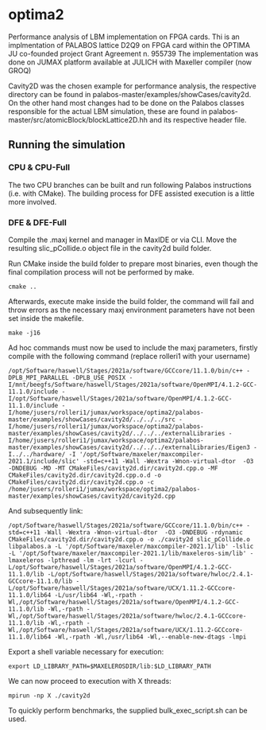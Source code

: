# optima2
Performance analysis of LBM implementation on FPGA cards.
Thi is an implmentation of PALABOS lattice D2Q9 on FPGA card within the OPTIMA JU co-founded project Grant Agreement n. 955739
The implementation was done on JUMAX platform available at JULICH with Maxeller compiler (now GROQ) 

Cavity2D was the chosen example for performance analysis, the respective directory can be found in palabos-master/examples/showCases/cavity2d.
On the other hand most changes had to be done on the Palabos classes responsible for the actual LBM simulation, these are found in palabos-master/src/atomicBlock/blockLattice2D.hh and its respective header file.

## Running the simulation
### CPU & CPU-Full
The two CPU branches can be built and run following Palabos instructions (i.e. with CMake). 
The building process for DFE assisted execution is a little more involved.
### DFE & DFE-Full
Compile the .maxj kernel and manager in MaxIDE or via CLI. Move the resulting slic_pCollide.o object file in the cavity2d build folder.

Run CMake inside the build folder to prepare most binaries, even though the final compilation process will not be performed by make.
```
cmake ..
```
Afterwards, execute make inside the build folder, the command will fail and throw errors as the necessary maxj environment parameters have not been set inside the makefile.
```
make -j16
```
Ad hoc commands must now be used to include the maxj parameters, firstly compile with the following command (replace rolleri1 with your username)
```
/opt/Software/haswell/Stages/2021a/software/GCCcore/11.1.0/bin/c++ -DPLB_MPI_PARALLEL -DPLB_USE_POSIX -I/mnt/beegfs/Software/haswell/Stages/2021a/software/OpenMPI/4.1.2-GCC-11.1.0/include -I/opt/Software/haswell/Stages/2021a/software/OpenMPI/4.1.2-GCC-11.1.0/include -I/home/jusers/rolleri1/jumax/workspace/optima2/palabos-master/examples/showCases/cavity2d/../../../src -I/home/jusers/rolleri1/jumax/workspace/optima2/palabos-master/examples/showCases/cavity2d/../../../externalLibraries -I/home/jusers/rolleri1/jumax/workspace/optima2/palabos-master/examples/showCases/cavity2d/../../../externalLibraries/Eigen3 -I../../hardware/ -I '/opt/Software/maxeler/maxcompiler-2021.1/include/slic' -std=c++11 -Wall -Wextra -Wnon-virtual-dtor  -O3 -DNDEBUG -MD -MT CMakeFiles/cavity2d.dir/cavity2d.cpp.o -MF CMakeFiles/cavity2d.dir/cavity2d.cpp.o.d -o CMakeFiles/cavity2d.dir/cavity2d.cpp.o -c /home/jusers/rolleri1/jumax/workspace/optima2/palabos-master/examples/showCases/cavity2d/cavity2d.cpp
```
And subsequently link:
```
/opt/Software/haswell/Stages/2021a/software/GCCcore/11.1.0/bin/c++ -std=c++11 -Wall -Wextra -Wnon-virtual-dtor  -O3 -DNDEBUG -rdynamic CMakeFiles/cavity2d.dir/cavity2d.cpp.o -o ./cavity2d slic_pCollide.o libpalabos.a -L '/opt/Software/maxeler/maxcompiler-2021.1/lib' -lslic -L '/opt/Software/maxeler/maxcompiler-2021.1/lib/maxeleros-sim/lib' -lmaxeleros -lpthread -lm -lrt -lcurl -L/opt/Software/haswell/Stages/2021a/software/OpenMPI/4.1.2-GCC-11.1.0/lib -L/opt/Software/haswell/Stages/2021a/software/hwloc/2.4.1-GCCcore-11.1.0/lib -L/opt/Software/haswell/Stages/2021a/software/UCX/1.11.2-GCCcore-11.1.0/lib64 -L/usr/lib64 -Wl,-rpath -Wl,/opt/Software/haswell/Stages/2021a/software/OpenMPI/4.1.2-GCC-11.1.0/lib -Wl,-rpath -Wl,/opt/Software/haswell/Stages/2021a/software/hwloc/2.4.1-GCCcore-11.1.0/lib -Wl,-rpath -Wl,/opt/Software/haswell/Stages/2021a/software/UCX/1.11.2-GCCcore-11.1.0/lib64 -Wl,-rpath -Wl,/usr/lib64 -Wl,--enable-new-dtags -lmpi
```
Export a shell variable necessary for execution:
```
export LD_LIBRARY_PATH=$MAXELEROSDIR/lib:$LD_LIBRARY_PATH
```
We can now proceed to execution with X threads:
```
mpirun -np X ./cavity2d
```
To quickly perform benchmarks, the supplied bulk_exec_script.sh can be used.
